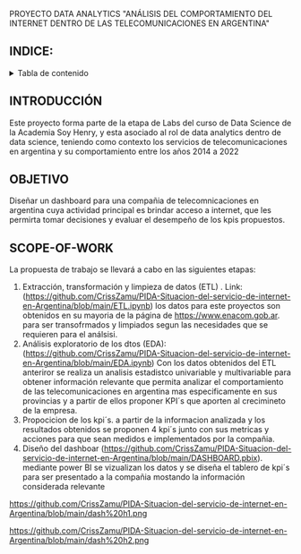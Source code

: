 PROYECTO DATA ANALYTICS "ANÁLISIS DEL COMPORTAMIENTO DEL INTERNET DENTRO DE LAS TELECOMUNICACIONES EN ARGENTINA"

## INDICE:
<!-- TABLE OF CONTENTS -->
<details>
  <summary>Tabla de contenido</summary>
  <ol>
    <li><a href="#INDICE">ÍNDICE</a></li>
    <li><a href="#INTRODUCCIÓN">INTRODUCCIÓN</a></li>
    <li><a href="#OBJETIVO">OBJETIVO</a></li>
    <li><a href="#SCOPE-OF-WORK">SCOPE OF WORK</a></li>
  </ol>
</details>

## INTRODUCCIÓN
Este proyecto forma parte de la etapa de Labs del curso de Data Science de la Academia Soy Henry, y esta asociado al rol de data analytics dentro de data science, teniendo como contexto los servicios de telecomunicaciones en argentina y su comportamiento entre los años 2014 a 2022 

## OBJETIVO
Diseñar un dashboard para una compañia de telecomnicaciones en argentina cuya actividad principal es brindar acceso a internet, que les permirta tomar decisiones y evaluar el desempeño de los kpis propuestos.

## SCOPE-OF-WORK
La propuesta de trabajo se llevará a cabo en las siguientes etapas:

1. Extracción, transformación y limpieza de datos (ETL) . Link: (https://github.com/CrissZamu/PIDA-Situacion-del-servicio-de-internet-en-Argentina/blob/main/ETL.ipynb)
los datos para este proyectos son obtenidos en su mayoria de la página de https://www.enacom.gob.ar. para ser transofrmados y limpiados segun las necesidades que se requieren para el análsisi.
2. Análisis exploratorio de los dtos (EDA): (https://github.com/CrissZamu/PIDA-Situacion-del-servicio-de-internet-en-Argentina/blob/main/EDA.ipynb)
Con los datos obtenidos del ETL anteriror se realiza un analisis estadistco univariable y multivariable para obtener información relevante que permita analizar el comportamiento de las telecomunicaciones en argentina mas especificamente en sus provincias y a partir de ellos proponer KPI´s que aporten al crecimineto de la empresa. 
3. Propocicion de los kpi´s. a partir de la informacion analizada y los resultados obtenidos se proponen 4 kpi´s junto con sus metricas y acciones para que sean medidos e implementados por la compañia.
4. Diseño del dashboar (https://github.com/CrissZamu/PIDA-Situacion-del-servicio-de-internet-en-Argentina/blob/main/DASHBOARD.pbix).
mediante power BI se vizualizan los datos y se diseña el tablero de kpi´s para ser presentado a la compañia mostando la información considerada relevante 

https://github.com/CrissZamu/PIDA-Situacion-del-servicio-de-internet-en-Argentina/blob/main/dash%20h1.png

https://github.com/CrissZamu/PIDA-Situacion-del-servicio-de-internet-en-Argentina/blob/main/dash%20h2.png




